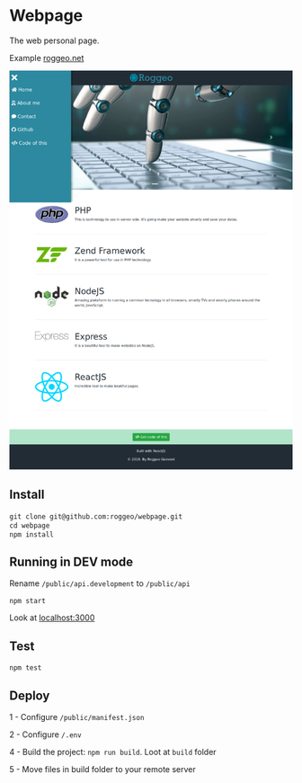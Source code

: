 # Webpage

The web personal page.

Example [roggeo.net](http://roggeo.net)


<p align='center'><img src='screenshot.png' width='560' alt=''></p>


## Install

    git clone git@github.com:roggeo/webpage.git
    cd webpage
    npm install

## Running in DEV mode

Rename ``/public/api.development`` to ``/public/api``

    npm start


Look at [localhost:3000](http://localhost:3000)


## Test

    npm test


## Deploy

1 - Configure ``/public/manifest.json``

2 - Configure ``/.env``

4 - Build the project: ``npm run build``. Loot at ``build`` folder

5 - Move files in build folder to your remote server
